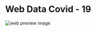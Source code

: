 # Web Data Covid - 19
![web preview image](https://user-images.githubusercontent.com/75485140/116700292-d07c8a00-a9f0-11eb-9aa3-2334224986a8.png)
